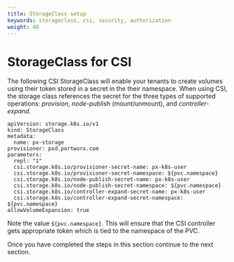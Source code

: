 ```yaml
---
title: StorageClass setup
keywords: storageclass, csi, security, authorization
weight: 40
---
```


# StorageClass for CSI

The following CSI StorageClass will enable your tenants to create volumes
using their token stored in a secret in the their namespace. When using CSI,
the storage class references the secret for the three types of supported
operations: _provision_, _node-publish_ (mount/unmount), and
_controller-expand_.

```text
apiVersion: storage.k8s.io/v1
kind: StorageClass
metadata:
  name: px-storage
provisioner: pxd.portworx.com
parameters:
  repl: "1"
  csi.storage.k8s.io/provisioner-secret-name: px-k8s-user
  csi.storage.k8s.io/provisioner-secret-namespace: ${pvc.namespace}
  csi.storage.k8s.io/node-publish-secret-name: px-k8s-user
  csi.storage.k8s.io/node-publish-secret-namespace: ${pvc.namespace}
  csi.storage.k8s.io/controller-expand-secret-name: px-k8s-user
  csi.storage.k8s.io/controller-expand-secret-namespace: ${pvc.namespace}
allowVolumeExpansion: true
```

Note the value `${pvc.namespace}`. This will ensure that the CSI controller
gets appropriate token which is tied to the namespace of the PVC.

Once you have completed the steps in this section continue to the next
section.